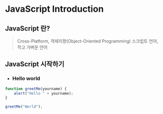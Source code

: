 # **JavaScript Introduction**

## JavaScript 란?
> Cross-Platform, 객체지향(Object-Oriented Programming) 스크립트 언어, 작고 가벼운 언어

## JavaScript 시작하기
- ### Hello world

```javascript
function greetMe(yourname) {
    alert("Hello " + yourname);
}

greetMe("World");
```  
